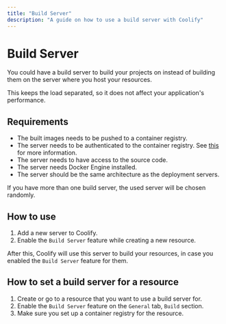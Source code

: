 ```yaml
---
title: "Build Server"
description: "A guide on how to use a build server with Coolify"
---
```


# Build Server
You could have a build server to build your projects on instead of building them on the server where you host your resources.

This keeps the load separated, so it does not affect your application's performance.

## Requirements

- The built images needs to be pushed to a container registry.
- The server needs to be authenticated to the container registry. See [this](/knowledge-base/docker/registry) for more information.
- The server needs to have access to the source code.
- The server needs Docker Engine installed.
- The server should be the same architecture as the deployment servers.

If you have more than one build server, the used server will be chosen randomly.

## How to use

1. Add a new server to Coolify.
2. Enable the `Build Server` feature while creating a new resource.

After this, Coolify will use this server to build your resources, in case you enabled the `Build Server` feature for them.

## How to set a build server for a resource

1. Create or go to a resource that you want to use a build server for.
2. Enable the `Build Server` feature on the `General` tab, `Build` section.
3. Make sure you set up a container registry for the resource.